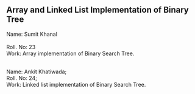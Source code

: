 ## Array and Linked List Implementation of Binary Tree
Name: Sumit Khanal<br>                                       
Roll. No: 23<br>
Work: Array implementation of Binary Search Tree.<br>
<br>

Name: Ankit Khatiwada;<br>
Roll. No: 24;<br>
Work: Linked list implementation of Binary Search Tree.<br>
